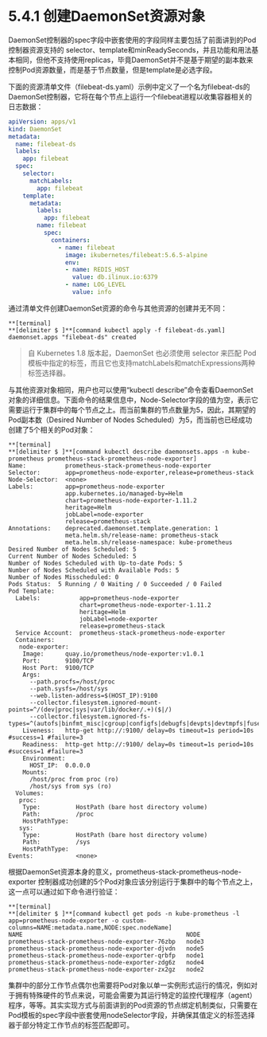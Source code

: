 # 5.4.1 创建DaemonSet资源对象

DaemonSet控制器的spec字段中嵌套使用的字段同样主要包括了前面讲到的Pod控制器资源支持的 selector、template和minReadySeconds，并且功能和用法基本相同，但他不支持使用replicas，毕竟DaemonSet并不是基于期望的副本数来控制Pod资源数量，而是基于节点数量，但是template是必选字段。

下面的资源清单文件（filebeat-ds.yaml）示例中定义了一个名为filebeat-ds的DaemonSet控制器，它将在每个节点上运行一个filebeat进程以收集容器相关的日志数据：

```yaml
apiVersion: apps/v1
kind: DaemonSet
metadata:
  name: filebeat-ds
  labels:
    app: filebeat
  spec:
    selector:
      matchLabels:
        app: filebeat
    template:
      metadata:
        labels:
          app: filebeat
        name: filebeat
          spec:
            containers:
              - name: filebeat
                image: ikubernetes/filebeat:5.6.5-alpine
                env:
                - name: REDIS_HOST
                  value: db.ilinux.io:6379
                - name: LOG_LEVEL
                  value: info
```

通过清单文件创建DaemonSet资源的命令与其他资源的创建并无不同：

```
**[terminal]
**[delimiter $ ]**[command kubectl apply -f filebeat-ds.yaml]
daemonset.apps "filebeat-ds" created
```

> 自 Kubernetes 1.8 版本起，DaemonSet 也必须使用 selector 来匹配 Pod 模板中指定的标签，而且它也支持matchLabels和matchExpressions两种标签选择器。

与其他资源对象相同，用户也可以使用“kubectl describe”命令查看DaemonSet对象的详细信息。下面命令的结果信息中，Node-Selector字段的值为空，表示它需要运行于集群中的每个节点之上。而当前集群的节点数量为5，因此，其期望的Pod副本数（Desired Number of Nodes Scheduled）为5，而当前也已经成功创建了5个相关的Pod对象：

```
**[terminal]
**[delimiter $ ]**[command kubectl describe daemonsets.apps -n kube-prometheus prometheus-stack-prometheus-node-exporter]
Name:           prometheus-stack-prometheus-node-exporter
Selector:       app=prometheus-node-exporter,release=prometheus-stack
Node-Selector:  <none>
Labels:         app=prometheus-node-exporter
                app.kubernetes.io/managed-by=Helm
                chart=prometheus-node-exporter-1.11.2
                heritage=Helm
                jobLabel=node-exporter
                release=prometheus-stack
Annotations:    deprecated.daemonset.template.generation: 1
                meta.helm.sh/release-name: prometheus-stack
                meta.helm.sh/release-namespace: kube-prometheus
Desired Number of Nodes Scheduled: 5
Current Number of Nodes Scheduled: 5
Number of Nodes Scheduled with Up-to-date Pods: 5
Number of Nodes Scheduled with Available Pods: 5
Number of Nodes Misscheduled: 0
Pods Status:  5 Running / 0 Waiting / 0 Succeeded / 0 Failed
Pod Template:
  Labels:           app=prometheus-node-exporter
                    chart=prometheus-node-exporter-1.11.2
                    heritage=Helm
                    jobLabel=node-exporter
                    release=prometheus-stack
  Service Account:  prometheus-stack-prometheus-node-exporter
  Containers:
   node-exporter:
    Image:      quay.io/prometheus/node-exporter:v1.0.1
    Port:       9100/TCP
    Host Port:  9100/TCP
    Args:
      --path.procfs=/host/proc
      --path.sysfs=/host/sys
      --web.listen-address=$(HOST_IP):9100
      --collector.filesystem.ignored-mount-points=^/(dev|proc|sys|var/lib/docker/.+)($|/)
      --collector.filesystem.ignored-fs-types=^(autofs|binfmt_misc|cgroup|configfs|debugfs|devpts|devtmpfs|fusectl|hugetlbfs|mqueue|overlay|proc|procfs|pstore|rpc_pipefs|securityfs|sysfs|tracefs)$
    Liveness:   http-get http://:9100/ delay=0s timeout=1s period=10s #success=1 #failure=3
    Readiness:  http-get http://:9100/ delay=0s timeout=1s period=10s #success=1 #failure=3
    Environment:
      HOST_IP:  0.0.0.0
    Mounts:
      /host/proc from proc (ro)
      /host/sys from sys (ro)
  Volumes:
   proc:
    Type:          HostPath (bare host directory volume)
    Path:          /proc
    HostPathType:  
   sys:
    Type:          HostPath (bare host directory volume)
    Path:          /sys
    HostPathType:  
Events:            <none>
```

根据DaemonSet资源本身的意义，prometheus-stack-prometheus-node-exporter 控制器成功创建的5个Pod对象应该分别运行于集群中的每个节点之上，这一点可以通过如下命令进行验证：

```
**[terminal]
**[delimiter $ ]**[command kubectl get pods -n kube-prometheus -l app=prometheus-node-exporter -o custom-columns=NAME:metadata.name,NODE:spec.nodeName]
NAME                                              NODE
prometheus-stack-prometheus-node-exporter-76zbp   node3
prometheus-stack-prometheus-node-exporter-djvdn   node5
prometheus-stack-prometheus-node-exporter-qrbfp   node1
prometheus-stack-prometheus-node-exporter-zdg6z   node4
prometheus-stack-prometheus-node-exporter-zx2gz   node2
```

集群中的部分工作节点偶尔也需要将Pod对象以单一实例形式运行的情况，例如对于拥有特殊硬件的节点来说，可能会需要为其运行特定的监控代理程序（agent）程序，等等。其实实现方式与前面讲到的Pod资源的节点绑定机制类似，只需要在Pod模板的spec字段中嵌套使用nodeSelector字段，并确保其值定义的标签选择器于部分特定工作节点的标签匹配即可。


